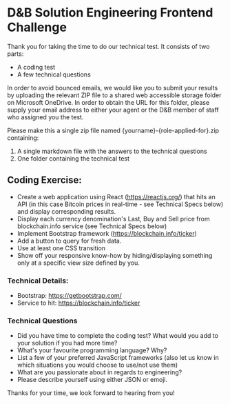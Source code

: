 # D&amp;B Solution Engineering Frontend Challenge

Thank you for taking the time to do our technical test. It consists of two parts:

* A coding test
* A few technical questions

In order to avoid bounced emails, we would like you to submit your results by uploading the relevant ZIP file to a shared web accessible storage folder on Microsoft OneDrive. In order to obtain the URL for this folder, please supply your email address to either your agent or the D&B member of staff who assigned you the test.

Please make this a single zip file named {yourname}-{role-applied-for}.zip containing:

1. A single markdown file with the answers to the technical questions
2. One folder containing the technical test

## Coding Exercise:
* Create a web application using React (https://reactjs.org/) that hits an API (in this case Bitcoin prices in real-time - see Technical Specs below) and display corresponding results.
* Display each currency denomination's Last, Buy and Sell price from blockchain.info service (see Technical Specs below)
* Implement Bootstrap framework (https://blockchain.info/ticker)
* Add a button to query for fresh data.
* Use at least one CSS transition
* Show off your responsive know-how by hiding/displaying something only at a specific view size defined by you.
 
### Technical Details: 
* Bootstrap: https://getbootstrap.com/
* Service to hit: https://blockchain.info/ticker

### Technical Questions
 
* Did you have time to complete the coding test? What would you add to your solution if you had more time?
* What's your favourite programming language? Why?
* List a few of your preferred JavaScript frameworks (also let us know in which situations you would choose to use/not use them)
* What are you passionate about in regards to engineering?
* Please describe yourself using either JSON or emoji.
 

Thanks for your time, we look forward to hearing from you!
